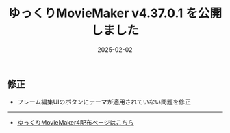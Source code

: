 ﻿---
title: ゆっくりMovieMaker v4.37.0.1 を公開しました
date: 2025-02-02
tags: [YMM4,お知らせ]
---
## 修正
- フレーム編集UIのボタンにテーマが適用されていない問題を修正

---

- [ゆっくりMovieMaker4配布ページはこちら](../index.md)